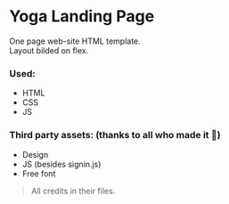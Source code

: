 # Yoga Landing Page
One page  web-site HTML template.\
Layout bilded on flex.
### Used:
 - HTML
 - CSS
 - JS
### Third party assets: (thanks to all who made it :pray:)
 - Design
 - JS (besides signin.js) 
 - Free font
 > All credits in their files.